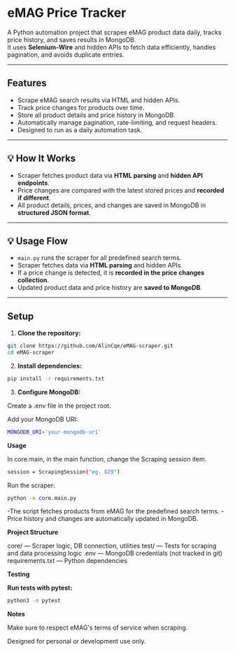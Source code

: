 # eMAG Price Tracker

A Python automation project that scrapes eMAG product data daily, tracks price history, and saves results in MongoDB.  
It uses **Selenium-Wire** and hidden APIs to fetch data efficiently, handles pagination, and avoids duplicate entries.  

---

## Features

- Scrape eMAG search results via HTML and hidden APIs.  
- Track price changes for products over time.  
- Store all product details and price history in MongoDB.  
- Automatically manage pagination, rate-limiting, and request headers.  
- Designed to run as a daily automation task.  

---

## 💡 How It Works

- Scraper fetches product data via **HTML parsing** and **hidden API endpoints**.  
- Price changes are compared with the latest stored prices and **recorded if different**.  
- All product details, prices, and changes are saved in MongoDB in **structured JSON format**.  

---

## 💡 Usage Flow

- `main.py` runs the scraper for all predefined search terms.  
- Scraper fetches data via **HTML parsing** and hidden APIs.  
- If a price change is detected, it is **recorded in the price changes collection**.  
- Updated product data and price history are **saved to MongoDB**.  

---

## Setup

1. **Clone the repository:**

```bash
git clone https://github.com/AlinCqe/eMAG-scraper.git
cd eMAG-scraper
```

2. **Install dependencies:**
```bash
pip install -r requirements.txt
```


3. **Configure MongoDB:**

Create a .env file in the project root.

Add your MongoDB URI:
```bash
MONGODB_URI='your-mongodb-uri'
```

**Usage**

In core.main, in the main function, change the Scraping session item.
```bash 
session = ScrapingSession("eg. G29")
```

Run the scraper:
```bash
python -m core.main.py
```

-The script fetches products from eMAG for the predefined search terms.
-Price history and changes are automatically updated in MongoDB.

**Project Structure**

core/ — Scraper logic, DB connection, utilities
test/ — Tests for scraping and data processing logic
.env — MongoDB credentials (not tracked in git)
requirements.txt — Python dependencies

**Testing**

**Run tests with pytest:**
```bash
python3 -m pytest
```

**Notes**

Make sure to respect eMAG's terms of service when scraping.

Designed for personal or development use only.

